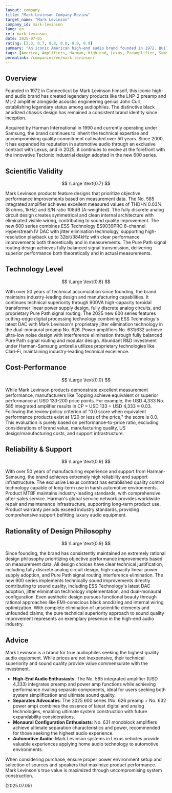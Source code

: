 ```yaml
---
layout: company
title: "Mark Levinson Company Review"
target_name: "Mark Levinson"
company_id: mark-levinson
lang: en
ref: mark-levinson
date: 2025-07-05
rating: [3.3, 0.7, 0.8, 0.0, 0.9, 0.9]
summary: "An iconic American high-end audio brand founded in 1972. Built on the technical legacy of founder Mark Levinson with distinctive black anodized chassis design, it has reigned as the pinnacle of premium amplifiers for over 50 years. Acquired by Harman International in 1990 and now operating under Samsung, it continues to inherit the highest engineering standards and commitment to sound quality. The 2025 release of the new 600 series with Tectonic industrial design demonstrates the fusion of innovative technology and traditional quality. Through an exclusive contract with Lexus, it has expanded its reputation in automotive audio, solidifying its position in the high-end audio industry."
tags: [America, Amplifiers, Harman, High-end, Lexus, Preamplifier, Samsung]
permalink: /companies/en/mark-levinson/
---
```

## Overview

Founded in 1972 in Connecticut by Mark Levinson himself, this iconic high-end audio brand has created legendary products like the LNP-2 preamp and ML-2 amplifier alongside acoustic engineering genius John Curl, establishing legendary status among audiophiles. The distinctive black anodized chassis design has remained a consistent brand identity since inception.

Acquired by Harman International in 1990 and currently operating under Samsung, the brand continues to inherit the technical expertise and uncompromising quality commitment cultivated over 50 years. Since 2000, it has expanded its reputation in automotive audio through an exclusive contract with Lexus, and in 2025, it continues to evolve at the forefront with the innovative Tectonic industrial design adopted in the new 600 series.

## Scientific Validity

$$ \Large \text{0.7} $$

Mark Levinson products feature designs that prioritize objective performance improvements based on measurement data. The No. 585 integrated amplifier achieves excellent measured values of THD+N 0.03% (8 ohms, 1kHz) and S/N ratio 108dB (A-weighted). The fully discrete analog circuit design creates symmetrical and clean internal architecture with eliminated visible wiring, contributing to sound quality improvement. The new 600 series combines ESS Technology ES9039PRO 8-channel Hyperstream IV DAC with jitter elimination technology, supporting high-resolution playback up to 32bit/384kHz with clear performance improvements both theoretically and in measurements. The Pure Path signal routing design achieves fully balanced signal transmission, delivering superior performance both theoretically and in actual measurements.

## Technology Level

$$ \Large \text{0.8} $$

With over 50 years of technical accumulation since founding, the brand maintains industry-leading design and manufacturing capabilities. It continues technical superiority through 900VA high-capacity toroidal transformer linear power supply design, fully discrete analog circuits, and proprietary Pure Path signal routing. The 2025 new 600 series features cutting-edge digital processing technology combining ESS Technology's latest DAC with Mark Levinson's proprietary jitter elimination technology in the dual-monaural preamp No. 626. Power amplifiers No. 631/632 achieve ultra-low noise design with interference elimination through fully balanced Pure Path signal routing and modular design. Abundant R&D investment under Harman-Samsung umbrella utilizes proprietary technologies like Clari-Fi, maintaining industry-leading technical excellence.

## Cost-Performance

$$ \Large \text{0.0} $$

While Mark Levinson products demonstrate excellent measurement performance, manufacturers like Topping achieve equivalent or superior performance at USD 133-200 price points. For example, the USD 4,333 No. 585 integrated amplifier results in CP = USD 133 ÷ USD 4,333 ≈ 0.03. Following the review policy criterion of "0.0 score when equivalent performance products exist at 1/20 or less of the price," the score is 0.0. This evaluation is purely based on performance-to-price ratio, excluding considerations of brand value, manufacturing quality, US design/manufacturing costs, and support infrastructure.

## Reliability & Support

$$ \Large \text{0.9} $$

With over 50 years of manufacturing experience and support from Harman-Samsung, the brand achieves extremely high reliability and support infrastructure. The exclusive Lexus contract has established quality control technology capable of long-term use in harsh automotive environments. Product MTBF maintains industry-leading standards, with comprehensive after-sales service. Harman's global service network provides worldwide repair and maintenance infrastructure, supporting long-term product use. Product warranty periods exceed industry standards, providing comprehensive support befitting luxury audio equipment.

## Rationality of Design Philosophy

$$ \Large \text{0.9} $$

Since founding, the brand has consistently maintained an extremely rational design philosophy prioritizing objective performance improvements based on measurement data. All design choices have clear technical justification, including fully discrete analog circuit design, high-capacity linear power supply adoption, and Pure Path signal routing interference elimination. The new 600 series implements technically sound improvements directly contributing to sound quality, including ESS Technology's latest DAC adoption, jitter elimination technology implementation, and dual-monaural configuration. Even aesthetic design pursues functional beauty through rational approaches like EMI-conscious black anodizing and internal wiring optimization. With complete elimination of unscientific elements and unfounded claims, the pure technical superiority approach to sound quality improvement represents an exemplary presence in the high-end audio industry.

## Advice

Mark Levinson is a brand for true audiophiles seeking the highest quality audio equipment. While prices are not inexpensive, their technical superiority and sound quality provide value commensurate with the investment.

- **High-End Audio Enthusiasts**: The No. 585 integrated amplifier (USD 4,333) integrates preamp and power amp functions while achieving performance rivaling separate components, ideal for users seeking both system simplification and ultimate sound quality.
- **Separates Advocates**: The 2025 600 series (No. 626 preamp + No. 632 power amp) combines the essence of latest digital and analog technologies, enabling ultimate system construction with future expandability considerations.
- **Monaural Configuration Enthusiasts**: No. 631 monoblock amplifiers achieve ultimate separation characteristics and power, recommended for those seeking the highest audio experience.
- **Automotive Audio**: Mark Levinson systems in Lexus vehicles provide valuable experiences applying home audio technology to automotive environments.

When considering purchase, ensure proper power environment setup and selection of sources and speakers that maximize product performance. Mark Levinson's true value is maximized through uncompromising system construction.

(2025.07.05)